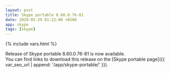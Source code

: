 ```yaml
---
layout: post
title: Skype portable 8.60.0.76-81
date: 2020-05-29 01:22:00 +0200
app: skype
tags: [skype]
---
```

{% include vars.html %}

Release of Skype portable 8.60.0.76-81 is now available.<br />
You can find links to download this release on the [Skype portable page]({{ var_seo_url | append: '/app/skype-portable/' }}).